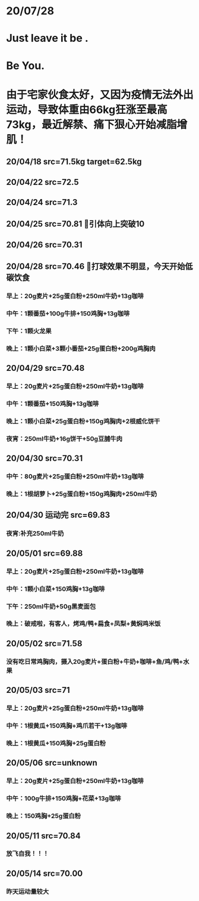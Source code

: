 # 20/07/28
# Just leave it be .
# Be You.
#
#
#
#
#
#
#
# 由于宅家伙食太好，又因为疫情无法外出运动，导致体重由66kg狂涨至最高73kg，最近解禁、痛下狠心开始减脂增肌！
## 20/04/18 src=71.5kg target=62.5kg
## 20/04/22 src=72.5
## 20/04/24 src=71.3
## 20/04/25 src=70.81 🐶引体向上突破10
## 20/04/26 src=70.31
## 20/04/28 src=70.46 🐶打球效果不明显，今天开始低碳饮食
### 早上：20g麦片+25g蛋白粉+250ml牛奶+13g咖啡
### 中午：1颗番茄+100g牛排+150鸡胸+13g咖啡
### 下午：1颗火龙果
### 晚上：1颗小白菜+3颗小番茄+25g蛋白粉+200g鸡胸肉
## 20/04/29 src=70.48
### 早上：20g麦片+25g蛋白粉+250ml牛奶+13g咖啡
### 中午：1颗番茄+150鸡胸+13g咖啡
### 晚上：1颗小白菜+25g蛋白粉+150g鸡胸肉+2根威化饼干
### 夜宵：250ml牛奶+16g饼干+50g豆脯牛肉
## 20/04/30 src=70.31
### 中午：80g麦片+25g蛋白粉+250ml牛奶+13g咖啡
### 晚上：1根胡萝卜+25g蛋白粉+150g鸡胸肉+250ml牛奶
## 20/04/30 运动完 src=69.83
### 夜宵:补充250ml牛奶 
## 20/05/01 src=69.88
### 早上：20g麦片+25g蛋白粉+250ml牛奶+13g咖啡
### 中午：1颗小白菜+150鸡胸+13g咖啡
### 下午：250ml牛奶+50g黑麦面包
### 晚上：破戒啦，有客人，烤鸡/鸭+扁食+凤梨+黄焖鸡米饭
## 20/05/02 src=71.58
### 没有吃日常鸡胸肉，摄入20g麦片+蛋白粉+牛奶+咖啡+鱼/鸡/鸭+水果
## 20/05/03 src=71
### 早上：20g麦片+25g蛋白粉+250ml牛奶+13g咖啡
### 中午：1根黄瓜+150鸡胸+鸡爪若干+13g咖啡
### 晚上：1根黄瓜+150鸡胸+25g蛋白粉
## 20/05/06 src=unknown
### 早上：20g麦片+25g蛋白粉+250ml牛奶+13g咖啡
### 中午：100g牛排+150鸡胸+花菜+13g咖啡
### 晚上：150鸡胸+25g蛋白粉
## 20/05/11 src=70.84 
### 放飞自我！！！
## 20/05/14 src=70.00
### 昨天运动量较大
